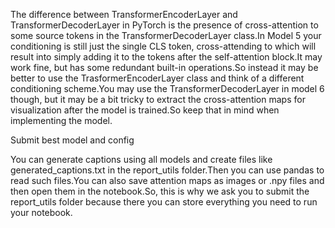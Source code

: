 The difference between TransformerEncoderLayer and TransformerDecoderLayer in PyTorch is the presence of cross-attention to some source tokens in the TransformerDecoderLayer class.In Model 5 your conditioning is still just the single CLS token, cross-attending to which will result into simply adding it to the tokens after the self-attention block.It may work fine, but has some redundant built-in operations.So instead it may be better to use the TrasformerEncoderLayer class and think of a different conditioning scheme.You may use the TransformerDecoderLayer in model 6 though, but it may be a bit tricky to extract the cross-attention maps for visualization after the model is trained.So keep that in mind when implementing the model.


Submit best model and config

You can generate captions using all models and create files like generated_captions.txt in the report_utils folder.Then you can use pandas to read such files.You can also save attention maps as images or .npy files and then open them in the notebook.So, this is why we ask you to submit the report_utils folder because there you can store everything you need to run your notebook.